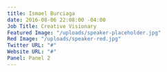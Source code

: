 ```yaml
---
title: Ismael Burciaga
date: 2016-08-06 22:08:00 -04:00
Job Title: Creative Visionary
Featured Image: "/uploads/speaker-placeholder.jpg"
Red Image: "/uploads/speaker-red.jpg"
Twitter URL: "#"
Website URL: "#"
Panel: Panel 2
---
```


